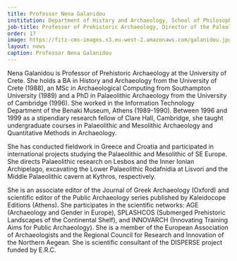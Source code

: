 ```yaml
---
title: Professor Nena Galanidou
institution: Department of History and Archaeology, School of Philosophy, University of Crete
job-title: Professor of Prehistoric Archaeology, Director of the Paleolithic Lesbos Project
order: 17
image: https://fitz-cms-images.s3.eu-west-2.amazonaws.com/galanidou.jpg
layout: news
caption: Professor Nena Galanidou
---
```

Nena Galanidou is Professor of Prehistoric Archaeology at the University of Crete. She holds a BA in History and Archaeology from the University of Crete (1988), an MSc in Archaeological Computing from Southampton University (1989) and a PhD in Palaeolithic Archaeology from the University of Cambridge (1996). She worked in the Information Technology Department of the Benaki Museum, Athens (1989-1990). Between 1996 and 1999 as a stipendiary research fellow of Clare Hall, Cambridge, she taught undergraduate courses in Palaeolithic and Mesolithic Archaeology and Quantitative Methods in Archaeology.

She has conducted fieldwork in Greece and Croatia and participated in international projects studying the Palaeolithic and Mesolithic of SE Europe. She directs Palaeolithic research on Lesbos and the Inner Ionian Archipelago, excavating the Lower Palaeolithic Rodafnidia at Lisvori and the Middle Palaeolithic cavern at Kythros, respectively.

She is an associate editor of the Journal of Greek Archaeology (Oxford) and scientific editor of the Public Archaeology series published by Kaleidocope Editions (Athens). She participates in the scientific networks: AGE (Archaeology and Gender in Europe), SPLASHCOS (Submerged Prehistoric Landscapes of the Continental Shelf), and INNOVARCH (Innovating Training Aims for Public Archaeology). She is a member of the European Association of Archaeologists and the Regional Council for Research and Innovation of the Northern Aegean. She is scientific consultant of the DISPERSE project funded by E.R.C.
